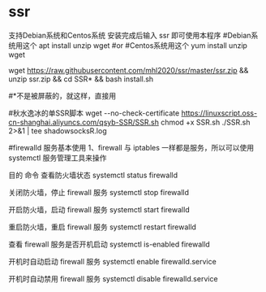 # ssr
支持Debian系统和Centos系统
安装完成后输入 ssr 即可使用本程序
#Debian系统用这个
apt install unzip wget
#or
#Centos系统用这个
yum install unzip wget 

wget https://raw.githubusercontent.com/mhl2020/ssr/master/ssr.zip && unzip ssr.zip && cd SSR* && bash install.sh

#*不是被屏蔽的，就这样，直接用

#秋水逸冰的单SSR脚本
wget --no-check-certificate https://linuxscript.oss-cn-shanghai.aliyuncs.com/qsyb-SSR/SSR.sh
chmod +x SSR.sh
./SSR.sh 2>&1 | tee shadowsocksR.log

#firewalld 服务基本使用
1、firewall 与 iptables 一样都是服务，所以可以使用 systemctl 服务管理工具来操作

目的	命令
查看防火墙状态	systemctl status firewalld

关闭防火墙，停止 firewall 服务	systemctl stop firewalld

开启防火墙，启动 firewall 服务	systemctl start firewalld

重启防火墙，重启 firewall 服务	systemctl restart firewalld

查看 firewall 服务是否开机启动	systemctl is-enabled firewalld

开机时自动启动 firewall 服务	systemctl enable firewalld.service

开机时自动禁用 firewall 服务	systemctl disable firewalld.service
